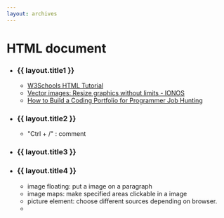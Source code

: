 ```yaml
---
layout: archives
---
```



# HTML document

- ### {{ layout.title1 }}

  - [W3Schools HTML Tutorial](https://www.w3schools.com/html/default.asp)
  - [Vector images: Resize graphics without limits - IONOS](https://www.ionos.com/digitalguide/websites/web-design/what-is-a-vector-image/)
  - [How to Build a Coding Portfolio for Programmer Job Hunting](https://gamedevacademy.org/how-to-build-a-coding-portfolio/)

- ### {{ layout.title2 }}

  - "Ctrl + /" : comment

- ### {{ layout.title3 }}

- ### {{ layout.title4 }}

  - image floating: put a image on a paragraph
  - image maps: make specified areas clickable in a image
  - picture element: choose different sources depending on browser.
  - 